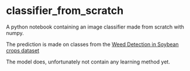 # classifier_from_scratch
A python notebook containing an image classifier made from scratch with numpy.

The prediction is made on classes from the [Weed Detection in Soybean crops dataset](https://www.kaggle.com/fpeccia/weed-detection-in-soybean-crops)

The model does, unfortunately not contain any learning method yet.
